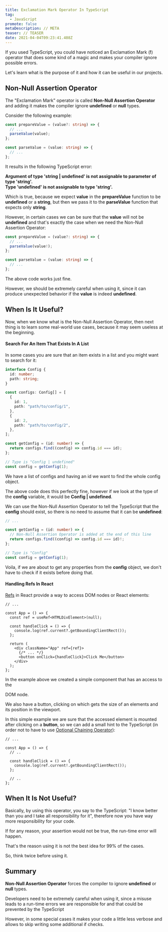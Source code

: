 ```yaml
---
title: Exclamation Mark Operator In TypeScript
tag:
  - JavaScript
promote: false
metaDescription: // META
teaser: // TEASER
date: 2021-04-04T09:23:41.408Z
---
```

If you used TypeScript, you could have noticed an Exclamation Mark (**!**) operator that does some kind of a magic and makes your compiler ignore possible errors.

Let's learn what is the purpose of it and how it can be useful in our projects.

## Non-Null Assertion Operator

The "Exclamation Mark" operator is called **Non-Null Assertion Operator** and adding it makes the compiler ignore **undefined** or **null** types.

Consider the following example:

```typescript
const prepareValue = (value?: string) => {
  // ...
  parseValue(value);
};

const parseValue = (value: string) => {
  // ...
};
```

It results in the following TypeScript error:

**Argument of type 'string | undefined' is not assignable to parameter of type 'string'.**\
**Type 'undefined' is not assignable to type 'string'.**

Which is true, because we expect **value** in the **prepareValue** function to be **undefined** or a **string**, but then we pass it to the **parseValue** function that expects only **string**.

However, in certain cases we can be sure that the **value** will not be **undefined** and that's exactly the case when we need the Non-Null Assertion Operator:

```typescript
const prepareValue = (value?: string) => {
  // ...
  parseValue(value!);
};

const parseValue = (value: string) => {
  // ...
};
```

The above code works just fine.

However, we should be extremely careful when using it, since it can produce unexpected behavior if the **value** is indeed **undefined**.

## When Is It Useful?

Now, when we know what is the Non-Null Assertion Operator, then next thing is to learn some real-world use cases, because it may seem useless at the beginning.

#### Search For An Item That Exists In A List

In some cases you are sure that an item exists in a list and you might want to search for it:

```typescript
interface Config {
  id: number;
  path: string;
}

const configs: Config[] = [
  {
    id: 1,
    path: "path/to/config/1",
  },
  {
    id: 2,
    path: "path/to/config/2",
  },
];

const getConfig = (id: number) => {
  return configs.find((config) => config.id === id);
};

// Type is "Config | undefined"
const config = getConfig(1);
```

We have a list of configs and having an id we want to find the whole config object.

The above code does this perfectly fine, however if we look at the type of the **config** variable, it would be **Config | undefined**.

We can use the Non-Null Assertion Operator to tell the TypeScript that the **config** should exist, so there is no need to assume that it can be **undefined**:

```typescript
// ...

const getConfig = (id: number) => {
  // Non-Null Assertion Operator is added at the end of this line
  return configs.find((config) => config.id === id)!;
};

// Type is "Config"
const config = getConfig(1);
```

Voila, if we are about to get any properties from the **config** object, we don't have to check if it exists before doing that.

#### Handling Refs In React

[Refs](https://reactjs.org/docs/refs-and-the-dom.html) in React provide a way to access DOM nodes or React elements:

```tsx
// ...

const App = () => {
  const ref = useRef<HTMLDivElement>(null);

  const handleClick = () => {
    console.log(ref.current?.getBoundingClientRect());
  };

  return (
    <div className="App" ref={ref}>
      {/* ... */}
      <button onClick={handleClick}>Click Me</button>
    </div>
  );
};
```

In the example above we created a simple component that has an access to the **<div class="App">** DOM node.

We also have a button, clicking on which gets the size of an elements and its position in the viewport.

In this simple example we are sure that the accessed element is mounted after clicking on a **button**, so we can add a small hint to the TypeScript (in order not to have to use [Optional Chaining Operator](/2020-05-27-optional-chaining-in-javascript/)):

```tsx
// ...

const App = () => {
  // ..

  const handleClick = () => {
    console.log(ref.current!.getBoundingClientRect());
  };

  // ..
};
```

## When It Is Not Useful?

Basically, by using this operator, you say to the TypeScript: "I know better than you and I take all responsibility for it", therefore now you have way more responsibility for your code.

If for any reason, your assertion would not be true, the run-time error will happen.

That's the reason using it is not the best idea for 99% of the cases.

So, think twice before using it.

## Summary

**Non-Null Assertion Operator** forces the compiler to ignore **undefined** or **null** types.

Developers need to be extremely careful when using it, since a misuse leads to a run-time errors we are responsible for and that could be prevented by the TypeScript

However, in some special cases it makes your code a little less verbose and allows to skip writing some additional if checks.